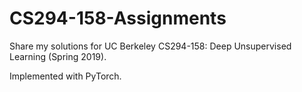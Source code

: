 # CS294-158-Assignments
Share  my solutions for UC Berkeley CS294-158: Deep Unsupervised Learning (Spring 2019).

Implemented with PyTorch.